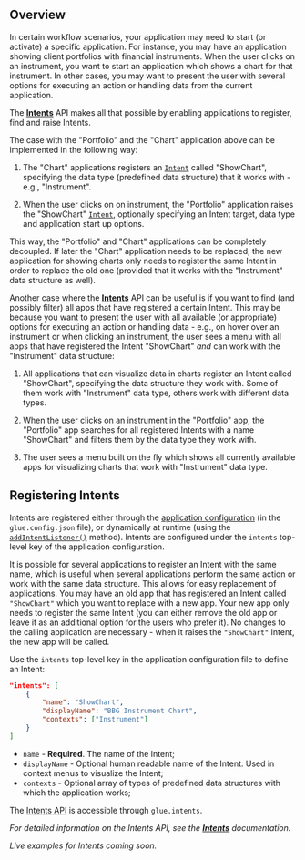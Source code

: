 ## Overview

In certain workflow scenarios, your application may need to start (or activate) a specific application. For instance, you may have an application showing client portfolios with financial instruments. When the user clicks on an instrument, you want to start an application which shows a chart for that instrument. In other cases, you may want to present the user with several options for executing an action or handling data from the current application. 

The [**Intents**](../../../reference/core/latest/intents/index.html) API makes all that possible by enabling applications to register, find and raise Intents.

The case with the "Portfolio" and the "Chart" application above can be implemented in the following way:

1. The "Chart" applications registers an [`Intent`](../../../reference/core/latest/intents/index.html#!Intent) called "ShowChart", specifying the data type (predefined data structure) that it works with - e.g., "Instrument".

2. When the user clicks on on instrument, the "Portfolio" application raises the "ShowChart" [`Intent`](../../../reference/core/latest/intents/index.html#!Intent), optionally specifying an Intent target, data type and application start up options.

This way, the "Portfolio" and "Chart" applications can be completely decoupled. If later the "Chart" application needs to be replaced, the new application for showing charts only needs to register the same Intent in order to replace the old one (provided that it works with the "Instrument" data structure as well).

Another case where the [**Intents**](../../../reference/core/latest/intents/index.html) API can be useful is if you want to find (and possibly filter) all apps that have registered a certain Intent. This may be because you want to present the user with all available (or appropriate) options for executing an action or handling data - e.g., on hover over an instrument or when clicking an instrument, the user sees a menu with all apps that have registered the Intent "ShowChart" *and* can work with the "Instrument" data structure:

1. All applications that can visualize data in charts register an Intent called "ShowChart", specifying the data structure they work with. Some of them work with "Instrument" data type, others work with different data types.

2. When the user clicks on an instrument in the "Portfolio" app, the "Portfolio" app searches for all registered Intents with a name "ShowChart" and filters them by the data type they work with. 

3. The user sees a menu built on the fly which shows all currently available apps for visualizing charts that work with "Instrument" data type.

## Registering Intents

Intents are registered either through the [application configuration](../application-management/index.html#enabling_application_management-application_definitions) (in the `glue.config.json` file), or dynamically at runtime (using the [`addIntentListener()`](../../../reference/core/latest/intents/index.html#!API-addIntentListener) method). Intents are configured under the `intents` top-level key of the application configuration.

It is possible for several applications to register an Intent with the same name, which is useful when several applications perform the same action or work with the same data structure. This allows for easy replacement of applications. You may have an old app that has registered an Intent called `"ShowChart"` which you want to replace with a new app. Your new app only needs to register the same Intent (you can either remove the old app or leave it as an additional option for the users who prefer it). No changes to the calling application are necessary - when it raises the `"ShowChart"` Intent, the new app will be called. 

Use the `intents` top-level key in the application configuration file to define an Intent:

```json
"intents": [
    {
        "name": "ShowChart",
        "displayName": "BBG Instrument Chart",
        "contexts": ["Instrument"]
    }
]
```

- `name` - **Required**. The name of the Intent;
- `displayName` - Optional human readable name of the Intent. Used in context menus to visualize the Intent;
- `contexts` - Optional array of types of predefined data structures with which the application works;

The [Intents API](../../../reference/core/latest/intents/index.html) is accessible through `glue.intents`.

*For detailed information on the Intents API, see the [**Intents**](../../../glue42-concepts/intents/javascript/index.html) documentation.*

*Live examples for Intents coming soon.*